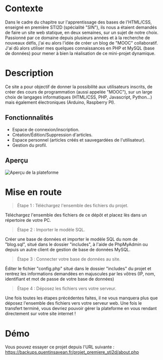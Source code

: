 # Contexte

Dans le cadre du chapitre sur l'apprentissage des bases de l'HTML/CSS, enseigné en première STI2D (spécialité "SIN"), ils nous a étaient demandés de faire un site web statique, en deux semaines, sur un sujet de notre choix. Passionné par ce domaine depuis plusieurs années et à la recherche de nouveaux défis, j'ai eu alors l'idée de créer un blog de "MOOC" collaboratif. J'ai dû alors utiliser mes quelques connaissances en PHP et MySQL (base de données) pour mener à bien la réalisation de ce mini-projet dynamique.

# Description

Ce site a pour objectif de donner la possibilité aux utilisateurs inscrits, de créer des cours de programmation (aussi appelée "MOOC"), sur un large choix de langages informatiques (HTML/CSS, PHP, Javascript, Python...) mais également électroniques (Arduino, Raspberry PI).

## Fonctionnalités

 - Espace de connexion/inscription.
 - Création/Édition/Suppression d'articles.
 - Espace personnel (articles créés et sauvegardées de l'utilisateur).
 - Gestion du profil.

## Aperçu

![Aperçu de la plateforme](https://quentinsavean.fr/images/sin.png)

# Mise en route

> Étape 1 : Téléchargez l'ensemble des fichiers du projet.

Téléchargez l'ensemble des fichiers de ce dépôt et placez lès dans un répertoire de votre PC.

> Étape 2 : Importer le modèle SQL.

Créer une base de données et importer le modèle SQL du nom de "blog.sql", situé dans le dossier "includes", à l'aide de PhpMyAdmin ou depuis un autre client de gestion de base de données MySQL.

> Étape 3 : Connecter votre base de données au site.

Éditer le fichier "config.php" situé dans le dossier "includes" du projet et rentrez les informations demandées en majuscules par les vôtres (IP, nom, identifiant et mot de passe de votre base de données)

> Étape 4 : Déposez les fichiers vers votre serveur.

Une fois toutes les étapes précédentes faites, il ne vous manquera plus que déposez l'ensemble des fichiers vers votre serveur web. Une fois le transfert terminé, vous devriez pouvoir gérer la plateforme en vous rendant directement sur votre site internet !

# Démo

Vous pouvez essayer ce projet depuis l'URL suivante : https://backups.quentinsavean.fr/projet_premiere_sti2d/about.php

